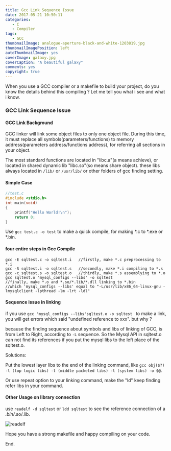 ```yaml
---
title: Gcc Link Sequence Issue
date: 2017-05-21 10:50:11
categories: 
   - C
   - Compiler
tags: 
   - GCC
thumbnailImage: analogue-aperture-black-and-white-1203819.jpg
thumbnailImagePosition: left
autoThumbnailImage: yes
coverImage: galaxy.jpg
coverCaption: "A beautiful galaxy"
comments: yes
copyright: true
---
```

When you use a GCC compiler or a makefile to build your project, do you know the details behind this compiling ? Let me tell you what i see and what i know.
<!--more-->
<!--toc-->

### GCC Link Sequence Issue

#### GCC Link Background

GCC linker will link some object files  to only one object file.  During this time, it must replace all symbols(parameters/functions) to memory address(parameters address/functions address), for referring all sections in your object.

The most standard functions are located in "libc.a"(a means achieve), or located in shared dynamic lib "libc.so"(so means share object). these libs always located in `/lib/` or `/usr/lib/` or other folders of gcc finding setting.



#### Simple Case

```c
//test.c
#include <stdio.h>
int main(void)
{
    printf("Hello World!\n");
    return 0;
}
```

Use `gcc test.c -o test` to make a quick compile, for making *.c to *.exe or *.bin.



#### four entire steps in Gcc Compile

```
gcc -E sqltest.c -o sqltest.i	//firstly, make *.c preprocessing to *.i
gcc -S sqltest.i -o sqltest.s	//secondly, make *.i compiling to *.s   
gcc -c sqltest.s -o sqltest.o	//thirdly, make *.s assemblying to *.o  
gcc sqltest.o 'mysql_configs --libs' -o sqltest 
//finally, make *.o and *.so/*.lib/*.dll linking to *.bin
//which 'mysql_configs --libs' equal to "-L/usr/lib/x86_64-linux-gnu -lmysqlclient -lpthread -lm -lrt -ldl"
```

#### Sequence issue in linking

if you use `gcc 'mysql_configs --libs'sqltest.o -o sqltest ` to make a link, you will get errors which said "undefined reference to xxx". but why ?

because the finding sequence about symbols and libs of linking of GCC, is from Left to Right, according to `-L` sequence. So the Mysql API in sqltest.o can not find its references if you put the mysql libs to the left place of the sqltest.o. 

Solutions:

Put the lowest layer libs to the end of the linking command, like `gcc obj($?) -l (top logic libs) -l (middle packeted libs) -l (system libs) -o $@`.

Or use repeat option to your linking command, make the "ld" keep finding refer libs in your command.



#### Other Usage on library connection

use `readelf -d sqltest` or `ldd sqltest` to see the reference connection of a *.bin/*.so/.lib.

![readelf](http://blog.kuberfly.me/2017/05/21/Gcc-Link-Sequence-Issue/readelf.png)



Hope you have a strong makefile and happy compiling on your code.

End.
